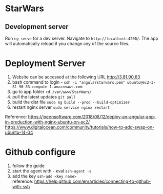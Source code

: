 # StarWars
## Development server

Run `ng serve` for a dev server. Navigate to `http://localhost:4200/`. The app will automatically reload if you change any of the source files.

# Deployment Server
1. Website can be accessed at the following URL http://3.81.90.83  
2. bash command to login - `ssh -i "angularstarwars.pem" ubuntu@ec2-3-81-90-83.compute-1.amazonaws.com`
3. go to app folder `cd /var/www/StarWars/`
4. pull the latest updates `git pull`
5. build the dist file `sudo ng build --prod --build-optimizer`
6. restart nginx server `sudo service nginx restart`

Reference: https://joeonsoftware.com/2018/08/12/deploy-an-angular-app-in-production-with-nginx-ubuntu-on-ec2/
https://www.digitalocean.com/community/tutorials/how-to-add-swap-on-ubuntu-14-04


# Github configure 
1. follow the guide
2. start the agent with - eval `ssh-agent -s`
3. add the key `ssh-add <key name>`  
reference: https://help.github.com/en/articles/connecting-to-github-with-ssh


